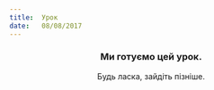 ```yaml
---
title:  Урок
date:   08/08/2017
---
```


### <center>Ми готуємо цей урок.</center>
<center>Будь ласка, зайдіть пізніше.</center>